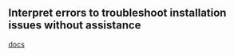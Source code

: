 ## Interpret errors to troubleshoot installation issues without assistance

[docs](https://docs.docker.com/config/daemon/)

